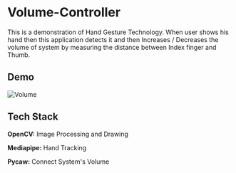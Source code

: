 # Volume-Controller
 This is a demonstration of Hand Gesture Technology.
 When user shows his hand then this application detects it and then Increases / Decreases the volume of system by measuring the distance between Index finger and Thumb.
## Demo
![Volume](https://github.com/vikanksh15/Images/blob/main/vol%20contrlr.gif)

## Tech Stack

**OpenCV:**  Image Processing and Drawing

**Mediapipe:** Hand Tracking

**Pycaw:** Connect System's Volume

